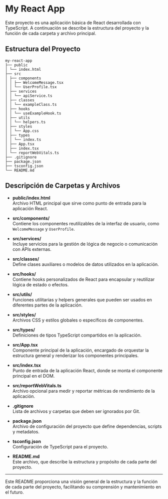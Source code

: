 # My React App

Este proyecto es una aplicación básica de React desarrollada con TypeScript. A continuación se describe la estructura del proyecto y la función de cada carpeta y archivo principal.

## Estructura del Proyecto
```
my-react-app
├── public
│ └── index.html
├── src
│ ├── components
│ │ ├── WelcomeMessage.tsx
│ │ └── UserProfile.tsx
│ ├── services
│ │ └── apiService.ts
│ ├── classes
│ │ └── exampleClass.ts
│ ├── hooks
│ │ └── useExampleHook.ts
│ ├── utils
│ │ └── helpers.ts
│ ├── styles
│ │ └── App.css
│ ├── types
│ │ └── index.ts
│ ├── App.tsx
│ ├── index.tsx
│ └── reportWebVitals.ts
├── .gitignore
├── package.json
├── tsconfig.json
└── README.md
```

## Descripción de Carpetas y Archivos

- **public/index.html**  
  Archivo HTML principal que sirve como punto de entrada para la aplicación React.

- **src/components/**  
  Contiene los componentes reutilizables de la interfaz de usuario, como `WelcomeMessage` y `UserProfile`.

- **src/services/**  
  Incluye servicios para la gestión de lógica de negocio o comunicación con APIs externas.

- **src/classes/**  
  Define clases auxiliares o modelos de datos utilizados en la aplicación.

- **src/hooks/**  
  Contiene hooks personalizados de React para encapsular y reutilizar lógica de estado o efectos.

- **src/utils/**  
  Funciones utilitarias y helpers generales que pueden ser usados en diferentes partes de la aplicación.

- **src/styles/**  
  Archivos CSS y estilos globales o específicos de componentes.

- **src/types/**  
  Definiciones de tipos TypeScript compartidos en la aplicación.

- **src/App.tsx**  
  Componente principal de la aplicación, encargado de orquestar la estructura general y renderizar los componentes principales.

- **src/index.tsx**  
  Punto de entrada de la aplicación React, donde se monta el componente principal en el DOM.

- **src/reportWebVitals.ts**  
  Archivo opcional para medir y reportar métricas de rendimiento de la aplicación.

- **.gitignore**  
  Lista de archivos y carpetas que deben ser ignorados por Git.

- **package.json**  
  Archivo de configuración del proyecto que define dependencias, scripts y metadatos.

- **tsconfig.json**  
  Configuración de TypeScript para el proyecto.

- **README.md**  
  Este archivo, que describe la estructura y propósito de cada parte del proyecto.

---

Este README proporciona una visión general de la estructura y la función de cada parte del proyecto, facilitando su comprensión y mantenimiento en el futuro.